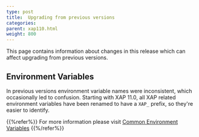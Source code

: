 ```yaml
---
type: post
title:  Upgrading from previous versions
categories:
parent: xap110.html
weight: 800
---
```


This page contains information about changes in this release which can affect upgrading from previous versions.


## Environment Variables

In previous versions environment variable names were inconsistent, which occasionally led to confusion. Starting with XAP 11.0, all XAP related environment variables have been renamed to have a `XAP_` prefix, so they're easier to identify.  


{{%refer%}}
For more information please visit [Common Environment Variables](/xap110/common-environment-variables.html)
{{%/refer%}}


